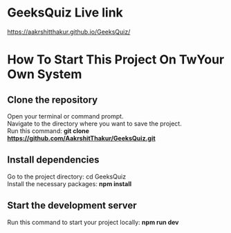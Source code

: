 # GeeksQuiz Live link
https://aakrshitthakur.github.io/GeeksQuiz/
# How To Start This Project On TwYour Own System
## Clone the repository
Open your terminal or command prompt.<br>
Navigate to the directory where you want to save the project.<br>
Run this command: __git clone https://github.com/AakrshitThakur/GeeksQuiz.git__
## Install dependencies
Go to the project directory: cd GeeksQuiz<br>
Install the necessary packages: __npm install__
## Start the development server
Run this command to start your project locally: __npm run dev__
